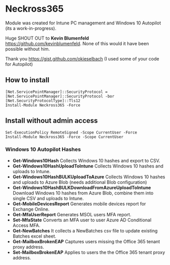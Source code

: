 # Neckross365
Module was created for Intune PC management and Windows 10 Autopilot (its a work-in-progress).


Huge SHOUT OUT to **Kevin Blumenfeld** https://github.com/kevinblumenfeld.
None of this would it have been possible without him.


Thank you https://gist.github.com/okieselbach (I used some of your code for Autopilot)


## How to install
```
[Net.ServicePointManager]::SecurityProtocol = [Net.ServicePointManager]::SecurityProtocol -bor [Net.SecurityProtocolType]::Tls12
Install-Module Neckross365 -Force
```

## Install without admin access
```
Set-ExecutionPolicy RemoteSigned -Scope CurrentUser -Force
Install-Module Neckross365 -Force -Scope CurrentUser
```

### Windows 10 Autopilot Hashes
* **Get-Windows10Hash** Collects Windows 10 hashes and export to CSV.
* **Get-Windows10HashUploadToIntune** Collects Windows 10 hashes and uploads to Intune.
* **Get-Windows10HashBULKUploadToAzure** Collects Windows 10 hashes and uploads to Azure Blob (needs additional Blob configuration)
* **Get-Windows10HashBULKDownloadFromAzureUploadToIntune** Download Windows 10 hashes from Azure Blob, combine them into single CSV and uploads to Intune.
* **Get-MobileDevicesReport** Generates mobile devices report for Exchange Online.
* **Get-MfaUserReport** Generates MSOL users MFA report.
* **Set-MfaState** Converts an MFA user to user Azure AD Conditional Access MFA.
* **Get-NewBatches** It collects a NewBatches csv file to update existing Batches excel sheet.
* **Get-MailboxBrokenEAP** Captures users missing the Office 365 tenant proxy address.
* **Set-MailboxBrokenEAP** Applies to users the the Office 365 tenant proxy address.